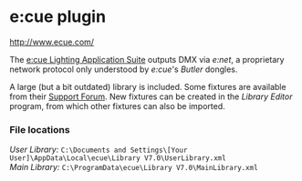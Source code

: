 # e:cue plugin

<http://www.ecue.com/>

The [e:cue Lighting Application Suite](http://www.ecue.com/index.php?id=502) outputs DMX via *e:net*, a proprietary network protocol only understood by *e:cue*'s *Butler* dongles.

A large (but a bit outdated) library is included. Some fixtures are available from their [Support Forum](http://www.ecue.com/no_cache/forum.html?tx_mmforum_pi1%5Baction%5D=list_topic&tx_mmforum_pi1%5Bfid%5D=11). New fixtures can be created in the *Library Editor* program, from which other fixtures can also be imported.

### File locations

*User Library:* `C:\Documents and Settings\[Your User]\AppData\Local\ecue\Library V7.0\UserLibrary.xml`  
*Main Library:* `C:\ProgramData\ecue\Library V7.0\MainLibrary.xml`
